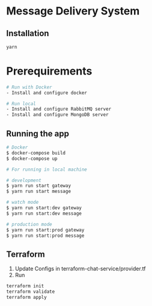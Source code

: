 # Message Delivery System

## Installation

```bash
yarn
```

# Prerequirements

```bash
# Run with Docker
- Install and configure docker

# Run local
- Install and configure RabbitMQ server
- Install and configure MongoDB server
```

## Running the app

```bash
# Docker 
$ docker-compose build
$ docker-compose up

# For running in local machine

# development
$ yarn run start gateway
$ yarn run start message

# watch mode
$ yarn run start:dev gateway
$ yarn run start:dev message

# production mode
$ yarn run start:prod gateway
$ yarn run start:prod message
```

## Terraform

1. Update Configs in terraform-chat-service/provider.tf
2. Run

```bash
terraform init
terraform validate
terraform apply
```
